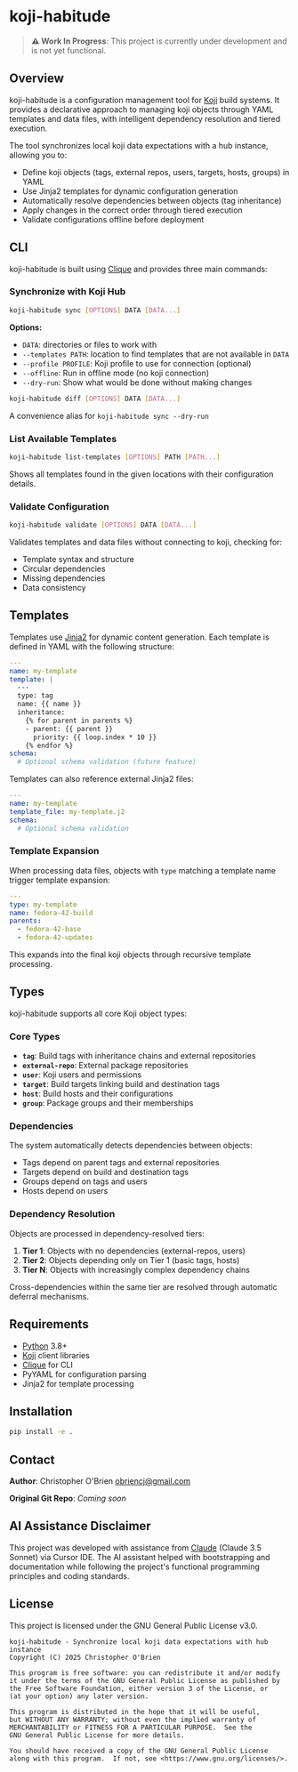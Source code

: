 # koji-habitude

> **⚠️ Work In Progress**: This project is currently under development and is not yet functional.


## Overview

koji-habitude is a configuration management tool for [Koji](https://pagure.io/koji) build systems. It provides a declarative approach to managing koji objects through YAML templates and data files, with intelligent dependency resolution and tiered execution.

The tool synchronizes local koji data expectations with a hub instance, allowing you to:
- Define koji objects (tags, external repos, users, targets, hosts, groups) in YAML
- Use Jinja2 templates for dynamic configuration generation  
- Automatically resolve dependencies between objects (tag inheritance)
- Apply changes in the correct order through tiered execution
- Validate configurations offline before deployment


## CLI

koji-habitude is built using [Clique](https://github.com/obriencj/python-clique) and provides three main commands:


### Synchronize with Koji Hub

```bash
koji-habitude sync [OPTIONS] DATA [DATA...]
```

**Options:**
- `DATA`: directories or files to work with
- `--templates PATH`: location to find templates that are not available in `DATA`
- `--profile PROFILE`: Koji profile to use for connection (optional)
- `--offline`: Run in offline mode (no koji connection)
- `--dry-run`: Show what would be done without making changes

```bash
koji-habitude diff [OPTIONS] DATA [DATA...]
```

A convenience alias for `koji-habitude sync --dry-run`

### List Available Templates

```bash
koji-habitude list-templates [OPTIONS] PATH [PATH...]
```

Shows all templates found in the given locations with their configuration details.


### Validate Configuration

```bash
koji-habitude validate [OPTIONS] DATA [DATA...]
```

Validates templates and data files without connecting to koji, checking for:
- Template syntax and structure
- Circular dependencies
- Missing dependencies
- Data consistency


## Templates

Templates use [Jinja2](https://jinja.palletsprojects.com/) for dynamic content generation. Each template is defined in YAML with the following structure:

```yaml
---
name: my-template
template: |
  ---
  type: tag
  name: {{ name }}
  inheritance:
    {% for parent in parents %}
    - parent: {{ parent }}
      priority: {{ loop.index * 10 }}
    {% endfor %}
schema:
  # Optional schema validation (future feature)
```

Templates can also reference external Jinja2 files:

```yaml
---
name: my-template
template_file: my-template.j2
schema:
  # Optional schema validation
```


### Template Expansion

When processing data files, objects with `type` matching a template name trigger template expansion:

```yaml
---
type: my-template
name: fedora-42-build
parents:
  - fedora-42-base
  - fedora-42-updates
```

This expands into the final koji objects through recursive template processing.


## Types

koji-habitude supports all core Koji object types:

### Core Types

- **`tag`**: Build tags with inheritance chains and external repositories
- **`external-repo`**: External package repositories  
- **`user`**: Koji users and permissions
- **`target`**: Build targets linking build and destination tags
- **`host`**: Build hosts and their configurations
- **`group`**: Package groups and their memberships

### Dependencies

The system automatically detects dependencies between objects:

- Tags depend on parent tags and external repositories
- Targets depend on build and destination tags
- Groups depend on tags and users
- Hosts depend on users

### Dependency Resolution

Objects are processed in dependency-resolved tiers:
1. **Tier 1**: Objects with no dependencies (external-repos, users)
2. **Tier 2**: Objects depending only on Tier 1 (basic tags, hosts)
3. **Tier N**: Objects with increasingly complex dependency chains

Cross-dependencies within the same tier are resolved through automatic deferral mechanisms.


## Requirements

- [Python](https://python.org) 3.8+
- [Koji](https://pagure.io/koji) client libraries
- [Clique](https://github.com/obriencj/python-clique) for CLI
- PyYAML for configuration parsing
- Jinja2 for template processing

## Installation

```bash
pip install -e .
```


## Contact

**Author**: Christopher O'Brien <obriencj@gmail.com>

**Original Git Repo**: *Coming soon*


## AI Assistance Disclaimer

This project was developed with assistance from [Claude](https://claude.ai) (Claude 3.5 Sonnet) via Cursor IDE. The AI assistant helped with bootstrapping and documentation while following the project's functional programming principles and coding standards.

## License

This project is licensed under the GNU General Public License v3.0.

```
koji-habitude - Synchronize local koji data expectations with hub instance
Copyright (C) 2025 Christopher O'Brien

This program is free software: you can redistribute it and/or modify
it under the terms of the GNU General Public License as published by
the Free Software Foundation, either version 3 of the License, or
(at your option) any later version.

This program is distributed in the hope that it will be useful,
but WITHOUT ANY WARRANTY; without even the implied warranty of
MERCHANTABILITY or FITNESS FOR A PARTICULAR PURPOSE.  See the
GNU General Public License for more details.

You should have received a copy of the GNU General Public License
along with this program.  If not, see <https://www.gnu.org/licenses/>.
```
